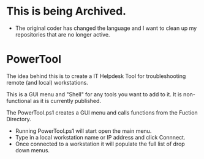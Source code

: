 # This is being Archived.  
-  The original coder has changed the language and I want to clean up my repositories that are no longer active.

# PowerTool
The idea behind this is to create a IT Helpdesk Tool for troubleshooting remote (and local) workstations.   

This is a GUI menu and "Shell" for any tools you want to add to it.  It is non-functional as it is currently published.  

The PowerTool.ps1 creates a GUI menu and calls functions from the Fuction Directory.  

* Running PowerTool.ps1 will start open the main menu. 
* Type in a local workstation name or IP address and click Connnect. 
* Once connected to a workstation it will populate the full list of drop down menus. 








